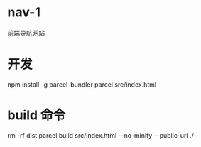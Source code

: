 # nav-1
前端导航网站

# 开发
npm install -g parcel-bundler
parcel src/index.html

# build 命令
rm -rf dist
parcel build src/index.html --no-minify --public-url ./
